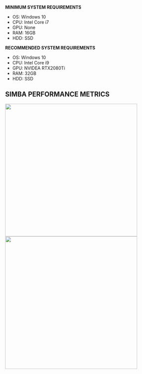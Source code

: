 **MINIMUM SYSTEM REQUIREMENTS**

* OS: Windows 10
* CPU: Intel Core i7
* GPU: None
* RAM: 16GB
* HDD: SSD 

**RECOMMENDED SYSTEM REQUIREMENTS**

* OS: Windows 10
* CPU: Intel Core i9
* GPU: NVIDEA RTX2080Ti
* RAM: 32GB
* HDD: SSD 





## SIMBA PERFORMANCE METRICS 


<img src="https://github.com/sgoldenlab/simba/blob/master/images/Comutation_time_Xeon.JPG" width="425"/> <img src="https://github.com/sgoldenlab/simba/blob/master/images/Comutation_time_i9.JPG" width="425"/>
